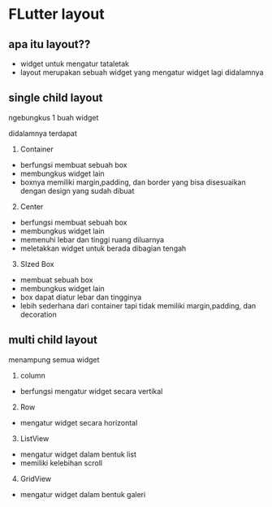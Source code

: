 # FLutter layout

## apa itu layout??
* widget untuk mengatur tataletak
* layout merupakan sebuah widget yang mengatur widget lagi didalamnya

## single child layout
ngebungkus 1 buah widget

didalamnya terdapat
1. Container
* berfungsi membuat sebuah box
* membungkus widget lain
* boxnya memiliki margin,padding, dan border yang bisa disesuaikan dengan design yang sudah dibuat

2. Center 
* berfungsi membuat sebuah box
* membungkus widget lain
* memenuhi lebar dan tinggi ruang diluarnya
* meletakkan widget untuk berada dibagian tengah

3. SIzed Box 
* membuat sebuah box
* membungkus widget lain
* box dapat diatur lebar dan tingginya
* lebih sederhana dari container tapi tidak memiliki margin,padding, dan decoration


## multi child layout
menampung semua widget

1. column
* berfungsi mengatur widget secara vertikal

2. Row
* mengatur widget secara horizontal

3. ListView
* mengatur widget dalam bentuk list
* memiliki kelebihan scroll

4. GridView
* mengatur widget dalam bentuk galeri
